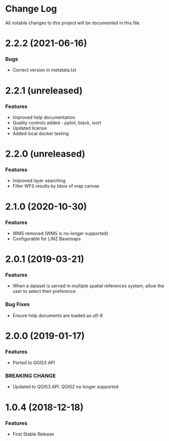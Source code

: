 # Change Log

All notable changes to this project will be documented in this file.

# 2.2.2  (2021-06-16)
### Bugs
* Correct version in metatata.txt 

# 2.2.1  (unreleased)
### Features
* Improved help documentation
* Quality controls added - pylint, black, isort
* Updated license
* Added local docker testing

# 2.2.0  (unreleased)
### Features
* Improved layer searching
* Filter WFS results by bbox of map canvas

# 2.1.0  (2020-10-30)
### Features
* WMS removed (WMS is no-longer supported)
* Configurable for LINZ Basemaps

# 2.0.1  (2019-03-21)
### Features
* When a dataset is served in multiple spatial references system, allow the user to select
their preference

### Bug Fixes
* Ensure help documents are loaded as utf-8

# 2.0.0  (2019-01-17)
### Features
* Ported to QGIS3 API

### BREAKING CHANGE
* Updated to QGIS3 API. QGIS2 no longer supported

# 1.0.4  (2018-12-18)
### Features
* First Stable Release
